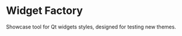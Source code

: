 Widget Factory
==============

Showcase tool for Qt widgets styles, designed for testing new themes.
